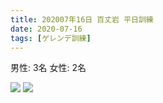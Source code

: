 ```yaml
---
title: 202007年16日 百丈岩 平日訓練
date: 2020-07-16
tags: [ゲレンデ訓練]
---
```


男性: 3名
女性: 2名


![](/2020/07/16/20200716/1.png)
![](/2020/07/16/20200716/2.png)
